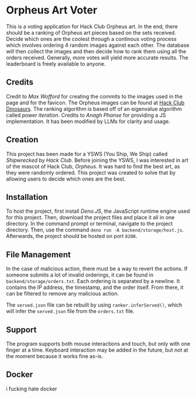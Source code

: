 # Orpheus Art Voter
This is a voting application for Hack Club Orpheus art. In the end, there should be a ranking of Orpheus art pieces based on the sets received. Decide which ones are the coolest through a continous voting process which involves ordering 4 random images against each other. The database will then collect the images and then decide how to rank them using all the orders received. Generally, more votes will yield more accurate results. The leaderboard is freely available to anyone.

## Credits
Credit to *Max Wofford* for creating the commits to the images used in the page and for the favicon. The Orpheus images can be found at [Hack Club Dinosaurs](https://github.com/hackclub/dinosaurs). The ranking algorithm is based off of an eigenvalue algorithm called *power iteration*. Credits to *Anagh Phanse* for providing a JS implementation. It has been modified by LLMs for clarity and usage.

## Creation
This project has been made for a YSWS (You Ship, We Ship) called *Shipwrecked* by *Hack Club*. Before joining the YSWS, I was interested in art of the mascot of Hack Club, *Orpheus*. It was hard to find the best art, as they were randomly ordered. This project was created to solve that by allowing users to decide which ones are the best.

## Installation
To host the project, first install *Deno.JS*, the JavaScript runtime engine used for this project. Then, download the project files and place it all in one directory. In the command prompt or terminal, navigate to the project directory. Then, use the command `deno run -A backend/storage/host.js`. Afterwards, the project should be hosted on port `8200`.

## File Management
In the case of malicious action, there must be a way to revert the actions. If someone submits a lot of invalid orderings, it can be found in `backend/storage/orders.txt`. Each ordering is separated by a newline. It contains the IP address, the timestamp, and the order itself. From there, it can be filtered to remove any malicious action.

The `served.json` file can be rebuilt by using `ranker.inferServed()`, which will infer the `served.json` file from the `orders.txt` file.

## Support
The program supports both mouse interactions and touch, but only with one finger at a time. Keyboard interaction may be added in the future, but not at the moment because it works fine as-is.

## Docker
i fucking hate docker